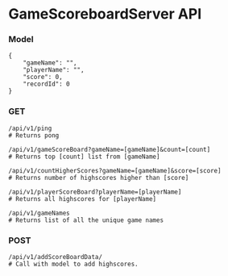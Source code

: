 GameScoreboardServer API
===

### Model
    {
        "gameName": "",
        "playerName": "",
        "score": 0,
        "recordId": 0
    }


### GET

    /api/v1/ping
    # Returns pong

    /api/v1/gameScoreBoard?gameName=[gameName]&count=[count]
    # Returns top [count] list from [gameName]

    /api/v1/countHigherScores?gameName=[gameName]&score=[score]
    # Returns number of highscores higher than [score]

    /api/v1/playerScoreBoard?playerName=[playerName]
    # Returns all highscores for [playerName]

    /api/v1/gameNames
    # Returns list of all the unique game names

### POST

    /api/v1/addScoreBoardData/
    # Call with model to add highscores.
